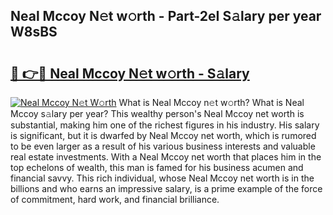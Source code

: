 ## Neal Mccoy N𝚎t w𝚘rth - Part-2eI S𝚊lary per year W8sBS

# <h2><a href="http://gc56yv6.nevu.top/?p=Neal+Mccoy">🔗 👉🔴 Neal Mccoy N𝚎t w𝚘rth - S𝚊lary</a></h2>

[![Neal Mccoy N𝚎t W𝚘rth](https://i.imgur.com/Oavwk0R.jpeg)](http://gc56yv6.nevu.top/?p=Neal+Mccoy)
What is Neal Mccoy n𝚎t w𝚘rth? What is Neal Mccoy s𝚊lary per year?
This wealthy person's Neal Mccoy net worth is substantial, making him one of the richest figures in his industry. His salary is significant, but it is dwarfed by Neal Mccoy net worth, which is rumored to be even larger as a result of his various business interests and valuable real estate investments. With a Neal Mccoy net worth that places him in the top echelons of wealth, this man is famed for his business acumen and financial savvy. This rich individual, whose Neal Mccoy net worth is in the billions and who earns an impressive salary, is a prime example of the force of commitment, hard work, and financial brilliance.
